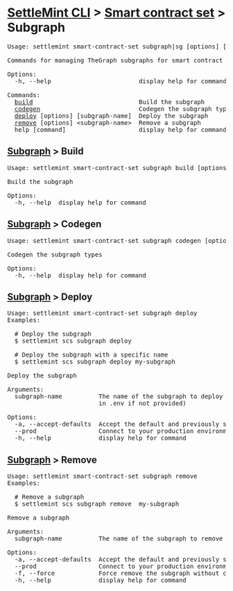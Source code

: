 <h1 id="home"><a href="../../settlemint.md">SettleMint CLI</a> > <a href="../smart-contract-set.md">Smart contract set</a> > Subgraph</h1>

<pre>Usage: settlemint smart-contract-set subgraph|sg [options] [command]

Commands for managing TheGraph subgraphs for smart contract indexing

Options:
  -h, --help                        display help for command

Commands:
  <a href="#subgraph-build">build</a>                             Build the subgraph
  <a href="#subgraph-codegen">codegen</a>                           Codegen the subgraph types
  <a href="#subgraph-deploy">deploy</a> [options] [subgraph-name]  Deploy the subgraph
  <a href="#subgraph-remove">remove</a> [options] &lt;subgraph-name&gt;  Remove a subgraph
  help [command]                    display help for command
</pre>

<h2 id="subgraph-build"><a href="#home">Subgraph</a> > Build</h2>

<pre>Usage: settlemint smart-contract-set subgraph build [options]

Build the subgraph

Options:
  -h, --help  display help for command
</pre>

<h2 id="subgraph-codegen"><a href="#home">Subgraph</a> > Codegen</h2>

<pre>Usage: settlemint smart-contract-set subgraph codegen [options]

Codegen the subgraph types

Options:
  -h, --help  display help for command
</pre>

<h2 id="subgraph-deploy"><a href="#home">Subgraph</a> > Deploy</h2>

<pre>Usage: settlemint smart-contract-set subgraph deploy 
Examples:

  # Deploy the subgraph
  $ settlemint scs subgraph deploy

  # Deploy the subgraph with a specific name
  $ settlemint scs subgraph deploy my-subgraph

Deploy the subgraph

Arguments:
  subgraph-name          The name of the subgraph to deploy (defaults to value
                         in .env if not provided)

Options:
  -a, --accept-defaults  Accept the default and previously set values
  --prod                 Connect to your production environment
  -h, --help             display help for command
</pre>

<h2 id="subgraph-remove"><a href="#home">Subgraph</a> > Remove</h2>

<pre>Usage: settlemint smart-contract-set subgraph remove 
Examples:

  # Remove a subgraph
  $ settlemint scs subgraph remove  my-subgraph

Remove a subgraph

Arguments:
  subgraph-name          The name of the subgraph to remove

Options:
  -a, --accept-defaults  Accept the default and previously set values
  --prod                 Connect to your production environment
  -f, --force            Force remove the subgraph without confirmation
  -h, --help             display help for command
</pre>

